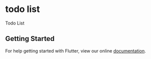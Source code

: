 # todo list

Todo List

## Getting Started

For help getting started with Flutter, view our online
[documentation](https://flutter.io/).
